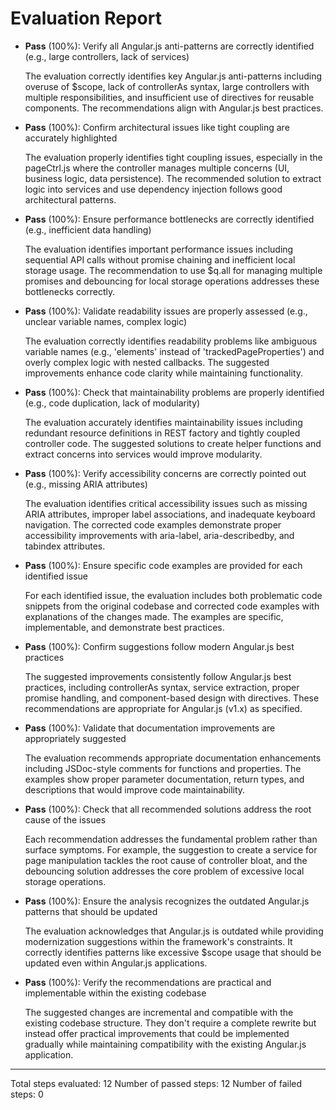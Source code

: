 # Evaluation Report

- **Pass** (100%): Verify all Angular.js anti-patterns are correctly identified (e.g., large controllers, lack of services)
  
  The evaluation correctly identifies key Angular.js anti-patterns including overuse of $scope, lack of controllerAs syntax, large controllers with multiple responsibilities, and insufficient use of directives for reusable components. The recommendations align with Angular.js best practices.

- **Pass** (100%): Confirm architectural issues like tight coupling are accurately highlighted
  
  The evaluation properly identifies tight coupling issues, especially in the pageCtrl.js where the controller manages multiple concerns (UI, business logic, data persistence). The recommended solution to extract logic into services and use dependency injection follows good architectural patterns.

- **Pass** (100%): Ensure performance bottlenecks are correctly identified (e.g., inefficient data handling)
  
  The evaluation identifies important performance issues including sequential API calls without promise chaining and inefficient local storage usage. The recommendation to use $q.all for managing multiple promises and debouncing for local storage operations addresses these bottlenecks correctly.

- **Pass** (100%): Validate readability issues are properly assessed (e.g., unclear variable names, complex logic)
  
  The evaluation correctly identifies readability problems like ambiguous variable names (e.g., 'elements' instead of 'trackedPageProperties') and overly complex logic with nested callbacks. The suggested improvements enhance code clarity while maintaining functionality.

- **Pass** (100%): Check that maintainability problems are properly identified (e.g., code duplication, lack of modularity)
  
  The evaluation accurately identifies maintainability issues including redundant resource definitions in REST factory and tightly coupled controller code. The suggested solutions to create helper functions and extract concerns into services would improve modularity.

- **Pass** (100%): Verify accessibility concerns are correctly pointed out (e.g., missing ARIA attributes)
  
  The evaluation identifies critical accessibility issues such as missing ARIA attributes, improper label associations, and inadequate keyboard navigation. The corrected code examples demonstrate proper accessibility improvements with aria-label, aria-describedby, and tabindex attributes.

- **Pass** (100%): Ensure specific code examples are provided for each identified issue
  
  For each identified issue, the evaluation includes both problematic code snippets from the original codebase and corrected code examples with explanations of the changes made. The examples are specific, implementable, and demonstrate best practices.

- **Pass** (100%): Confirm suggestions follow modern Angular.js best practices
  
  The suggested improvements consistently follow Angular.js best practices, including controllerAs syntax, service extraction, proper promise handling, and component-based design with directives. These recommendations are appropriate for Angular.js (v1.x) as specified.

- **Pass** (100%): Validate that documentation improvements are appropriately suggested
  
  The evaluation recommends appropriate documentation enhancements including JSDoc-style comments for functions and properties. The examples show proper parameter documentation, return types, and descriptions that would improve code maintainability.

- **Pass** (100%): Check that all recommended solutions address the root cause of the issues
  
  Each recommendation addresses the fundamental problem rather than surface symptoms. For example, the suggestion to create a service for page manipulation tackles the root cause of controller bloat, and the debouncing solution addresses the core problem of excessive local storage operations.

- **Pass** (100%): Ensure the analysis recognizes the outdated Angular.js patterns that should be updated
  
  The evaluation acknowledges that Angular.js is outdated while providing modernization suggestions within the framework's constraints. It correctly identifies patterns like excessive $scope usage that should be updated even within Angular.js applications.

- **Pass** (100%): Verify the recommendations are practical and implementable within the existing codebase
  
  The suggested changes are incremental and compatible with the existing codebase structure. They don't require a complete rewrite but instead offer practical improvements that could be implemented gradually while maintaining compatibility with the existing Angular.js application.

---

Total steps evaluated: 12
Number of passed steps: 12
Number of failed steps: 0